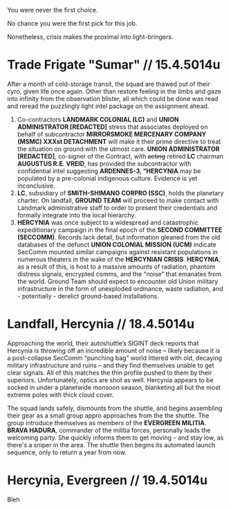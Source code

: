 You were never the first choice. 

No chance you were the first pick for this job. 

Nonetheless, crisis makes the proximal into light-bringers.

# Trade Frigate "Sumar" // 15.4.5014u

After a month of cold-storage transit, the squad are thawed out of their cyro, given life once again. Other than restore feeling in the limbs and gaze into infinity from the observation blister, all which could be done was read and reread the puzzlingly light intel package on the assignment ahead. 

1. Co-contractors **LANDMARK COLONIAL (LC)** and **UNION ADMINISTRATOR [REDACTED]** stress that associates deployed on behalf of subcontractor **MIRRORSMOKE MERCENARY COMPANY (MSMC) XXXst DETACHMENT** will make it their prime directive to treat the situation on ground with the utmost care. **UNION ADMINISTRATOR [REDACTED]**, co-signer of the Contract, with ~~acting~~ retired **LC** chairman **AUGUSTUS R.E. VREID**, has provided the subcontractor with confidential intel suggesting **ARDENNES-3, “HERCYNIA** may be populated by a pre-colonial indigenous culture. Evidence is yet inconclusive. 
2. **LC**, subsidiary of **SMITH-SHIMANO CORPRO (SSC)**, holds the planetary charter. On landfall, **GROUND TEAM** will proceed to make contact with Landmark administrative staff to order to present their credentials and formally integrate into the local hierarchy.
3. **HERCYNIA** was once subject to a widespread and catastrophic expeditionary campaign in the final epoch of the **SECOND COMMITTEE (SECCOMM)**. Records lack detail, but information gleaned from the old databases of the defunct **UNION COLONIAL MISSION (UCM)** indicate SecComm mounted similar campaigns against resistant populations in numerous theaters in the wake of the **HERCYNIAN CRISIS**. **HERCYNIA**, as a result of this, is host to a massive amounts of radiation, phantom distress signals, encrypted comms, and the “noise” that emanates from the world. Ground Team should expect to encounter old Union military infrastructure in the form of unexploded ordinance, waste radiation, and - potentially - derelict ground-based installations.

# Landfall, Hercynia // 18.4.5014u

Approaching the world, their autoshuttle’s SIGINT deck reports that Hercynia is throwing off an incredible amount of noise – likely because it is a post-collapse SecComm “punching bag” world littered with old, decaying military infrastructure and ruins – and they find themselves unable to get clear signals. All of this matches the thin profile pushed to them by their superiors. Unfortunately, optics are shot as well. Hercynia appears to be socked in under a planetwide monsoon season, blanketing all but the most extreme poles with thick cloud cover.

The squad lands safely, dismounts from the shuttle, and begins assembling their gear as a small group appro approaches from the the shuttle. The group introduce themselves as members of the **EVERGREEN MILITIA**. **BRAVA HADURA**, commander of the militia forces, personally leads the welcoming party. She quickly informs them to get moving – and stay low, as there's a sniper in the area. The shuttle then begins its automated launch sequence, only to return a year from now.

# Hercynia, Evergreen // 19.4.5014u

Bleh
